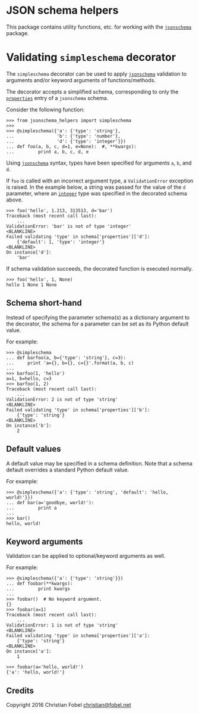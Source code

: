 JSON schema helpers
===================

This package contains utility functions, etc. for working with the
[`jsonschema`][1] package.



Validating `simpleschema` decorator
===================================

The `simpleschema` decorator can be used to apply [`jsonschema`][1] validation
to arguments and/or keyword arguments of functions/methods.

The decorator accepts a simplified schema, corresponding to only the
[`properties`][2] entry of a `jsonschema` schema.

Consider the following function:

    >>> from jsonschema_helpers import simpleschema
    >>>
    >>> @simpleschema({'a': {'type': 'string'},
    ...                'b': {'type': 'number'},
    ...                'd': {'type': 'integer'}})
    ... def foo(a, b, c, d=1, e=None):  #, **kwargs):
    ...         print a, b, c, d, e

Using [`jsonschema`][1] syntax, types have been specified for arguments `a`,
`b`, and `d`.

If `foo` is called with an incorrect argument type, a `ValidationError`
exception is raised.  In the example below, a string was passed for the value
of the `d` parameter, where an [`integer`][3] type was specified in the
decorated schema above.

    >>> foo('hello', 1.213, 313513, d='bar')
    Traceback (most recent call last):
        ...
    ValidationError: 'bar' is not of type 'integer'
    <BLANKLINE>
    Failed validating 'type' in schema['properties']['d']:
        {'default': 1, 'type': 'integer'}
    <BLANKLINE>
    On instance['d']:
        'bar'

If schema validation succeeds, the decorated function is executed normally.

    >>> foo('hello', 1, None)
    hello 1 None 1 None


Schema short-hand
-----------------

Instead of specifying the parameter schema(s) as a dictionary argument to the
decorator, the schema for a parameter can be set as its Python default value.

For example:

    >>> @simpleschema
    ... def barfoo(a, b={'type': 'string'}, c=3):
    ...     print 'a={}, b={}, c={}'.format(a, b, c)
    ...
    >>> barfoo(1, 'hello')
    a=1, b=hello, c=3
    >>> barfoo(1, 2)
    Traceback (most recent call last):
        ...
    ValidationError: 2 is not of type 'string'
    <BLANKLINE>
    Failed validating 'type' in schema['properties']['b']:
        {'type': 'string'}
    <BLANKLINE>
    On instance['b']:
        2


Default values
--------------

A default value may be specified in a schema definition.  Note that a schema
default overrides a standard Python default value.

For example:

    >>> @simpleschema({'a': {'type': 'string', 'default': 'hello, world!'}})
    ... def bar(a='goodbye, world!'):
    ...         print a
    ...
    >>> bar()
    hello, world!


Keyword arguments
-----------------

Validation can be applied to optional/keyword arguments as well.

For example:

    >>> @simpleschema({'a': {'type': 'string'}})
    ... def foobar(**kwargs):
    ...         print kwargs
    ...
    >>> foobar()  # No keyword argument.
    {}
    >>> foobar(a=1)
    Traceback (most recent call last):
        ...
    ValidationError: 1 is not of type 'string'
    <BLANKLINE>
    Failed validating 'type' in schema['properties']['a']:
        {'type': 'string'}
    <BLANKLINE>
    On instance['a']:
        1

    >>> foobar(a='hello, world!')
    {'a': 'hello, world!'}


Credits
-----------------

Copyright 2016 Christian Fobel <christian@fobel.net>


[1]: http://spacetelescope.github.io/understanding-json-schema/
[2]: http://spacetelescope.github.io/understanding-json-schema/reference/object.html#properties
[3]: http://spacetelescope.github.io/understanding-json-schema/reference/numeric.html#integer
